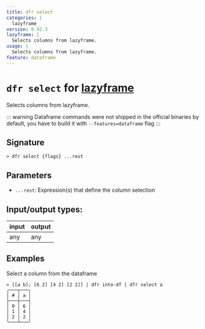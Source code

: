 ```yaml
---
title: dfr select
categories: |
  lazyframe
version: 0.92.3
lazyframe: |
  Selects columns from lazyframe.
usage: |
  Selects columns from lazyframe.
feature: dataframe
---
```

<!-- This file is automatically generated. Please edit the command in https://github.com/nushell/nushell instead. -->

# `dfr select` for [lazyframe](/commands/categories/lazyframe.md)

<div class='command-title'>Selects columns from lazyframe.</div>

::: warning
Dataframe commands were not shipped in the official binaries by default, you have to build it with `--features=dataframe` flag
:::

## Signature

```> dfr select {flags} ...rest```

## Parameters

 -  `...rest`: Expression(s) that define the column selection


## Input/output types:

| input | output |
| ----- | ------ |
| any   | any    |

## Examples

Select a column from the dataframe
```nu
> [[a b]; [6 2] [4 2] [2 2]] | dfr into-df | dfr select a
╭───┬───╮
│ # │ a │
├───┼───┤
│ 0 │ 6 │
│ 1 │ 4 │
│ 2 │ 2 │
╰───┴───╯

```
